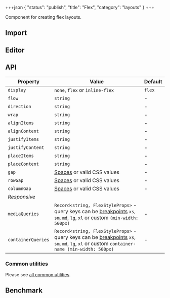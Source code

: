 +++json
{
  "status": "publish",
  "title": "Flex",
  "category": "layouts"
}
+++

Component for creating flex layouts.

## Import

<app-component-import componentName="flex"></app-component-import>

## Editor

<content-ui-post-flex block="editor"></content-ui-post-flex>

## API

| Property           | Value                                                                                                                                                                        | Default |
| ------------------ | ---------------------------------------------------------------------------------------------------------------------------------------------------------------------------- | ------- |
| `display`          | `none`, `flex` or `inline-flex`                                                                                                                                              | `flex`  |
| `flow`             | `string`                                                                                                                                                                     | -       |
| `direction`        | `string`                                                                                                                                                                     | -       |
| `wrap`             | `string`                                                                                                                                                                     | -       |
| `alignItems`       | `string`                                                                                                                                                                     | -       |
| `alignContent`     | `string`                                                                                                                                                                     | -       |
| `justifyItems`     | `string`                                                                                                                                                                     | -       |
| `justifyContent`   | `string`                                                                                                                                                                     | -       |
| `placeItems`       | `string`                                                                                                                                                                     | -       |
| `placeContent`     | `string`                                                                                                                                                                     | -       |
| `gap`              | [Spaces](/ui/design-tokens#spaces) or valid CSS values                                                                                                                       | -       |
| `rowGap`           | [Spaces](/ui/design-tokens#spaces) or valid CSS values                                                                                                                       | -       |
| `columnGap`        | [Spaces](/ui/design-tokens#spaces) or valid CSS values                                                                                                                       | -       |
| _Responsive_       |
| `mediaQueries`     | `Record<string, FlexStyleProps>` - query keys can be [breakpoints](/ui/design-tokens#breakpoints) `xs`, `sm`, `md`, `lg`, `xl` or custom `(min-width: 500px)`                | -       |
| `containerQueries` | `Record<string, FlexStyleProps>` - query keys can be [breakpoints](/ui/design-tokens#breakpoints) `xs`, `sm`, `md`, `lg`, `xl` or custom `container-name (min-width: 500px)` | -       |

### Common utilities

Please see [all common utilities](/ui/box#common-utilities).

## Benchmark

<app-component-benchmark reportId="ui-flex"></app-component-benchmark>
